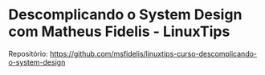 # Descomplicando o System Design com Matheus Fidelis - LinuxTips

Repositório: https://github.com/msfidelis/linuxtips-curso-descomplicando-o-system-design